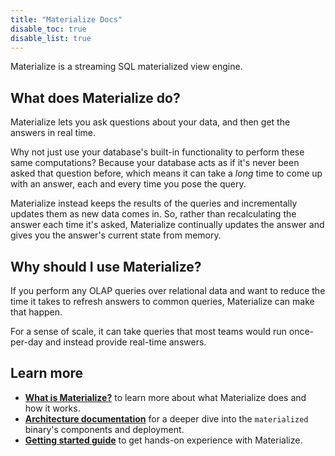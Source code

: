 ```yaml
---
title: "Materialize Docs"
disable_toc: true
disable_list: true
---
```


Materialize is a streaming SQL materialized view engine.

## What does Materialize do?

Materialize lets you ask questions about your data, and then get the answers in
real time.

Why not just use your database's built-in functionality to perform these same
computations? Because your database acts as if it's never been asked that
question before, which means it can take a _long_ time to come up with an
answer, each and every time you pose the query.

Materialize instead keeps the results of the queries and incrementally updates
them as new data comes in. So, rather than recalculating the answer each time it's
asked, Materialize continually updates the answer and gives you the answer's
current state from memory.

## Why should I use Materialize?

If you perform any OLAP queries over relational data and want to reduce the time
it takes to refresh answers to common queries, Materialize can make that happen.

For a sense of scale, it can take queries that most teams would run once-per-day
and instead provide real-time answers.

## Learn more

- [**What is Materialize?**](./overview/what-is-materialize) to learn more about what Materialize does and how it works.
- [**Architecture documentation**](./overview/architecture) for a deeper dive into the `materialized` binary's components and deployment.
- [**Getting started guide**](./get-started) to get hands-on experience with Materialize.

